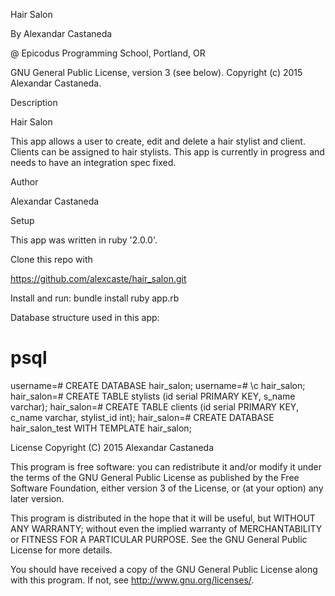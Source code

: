 
Hair Salon

By Alexandar Castaneda

@ Epicodus Programming School, Portland, OR

GNU General Public License, version 3 (see below). Copyright (c) 2015 Alexandar Castaneda.

Description

Hair Salon

This app allows a user to create, edit and delete a hair stylist and client.  Clients can be assigned to hair stylists.  This app is currently in progress and needs to have an integration spec fixed.

Author

Alexandar Castaneda

Setup

This app was written in ruby '2.0.0'.

Clone this repo with

https://github.com/alexcaste/hair_salon.git

Install and run:
bundle install
ruby app.rb

Database structure used in this app:
# psql
username=# CREATE DATABASE hair_salon;
username=# \c hair_salon;
hair_salon=# CREATE TABLE stylists (id serial PRIMARY KEY, s_name varchar);
hair_salon=# CREATE TABLE clients (id serial PRIMARY KEY, c_name varchar, stylist_id int);
hair_salon=# CREATE DATABASE hair_salon_test WITH TEMPLATE hair_salon;

License Copyright (C) 2015 Alexandar Castaneda

This program is free software: you can redistribute it and/or modify it under the terms of the GNU General Public License as published by the Free Software Foundation, either version 3 of the License, or (at your option) any later version.

This program is distributed in the hope that it will be useful, but WITHOUT ANY WARRANTY; without even the implied warranty of MERCHANTABILITY or FITNESS FOR A PARTICULAR PURPOSE. See the GNU General Public License for more details.

You should have received a copy of the GNU General Public License along with this program. If not, see http://www.gnu.org/licenses/.


